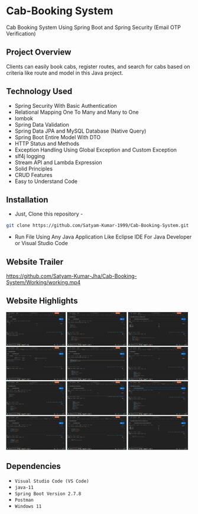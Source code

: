# Cab-Booking System
Cab Booking System Using Spring Boot and Spring Security (Email OTP Verification)


## Project Overview
Clients can easily book cabs, register routes, and search for cabs based on criteria like route and model in this 
Java project.


## Technology Used
- Spring Security With Basic Authentication
- Relational Mapping One To Many and Many to One
- lombok
- Spring Data Validation
- Spring Data JPA and MySQL Database (Native Query)
- Spring Boot Entire Model With DTO
- HTTP Status and Methods
- Exception Handling Using Global Exception and Custom Exception
- slf4j logging
- Stream API and Lambda Expression
- Solid Principles
- CRUD Features
- Easy to Understand Code
 

## Installation
- Just, Clone this repository - 
````bash 
git clone https://github.com/Satyam-Kumar-1999/Cab-Booking-System.git
````
- Run File Using Any Java Application Like Eclipse IDE For Java Developer or Visual Studio Code


## Website Trailer
https://github.com/Satyam-Kumar-Jha/Cab-Booking-System/Working/working.mp4


## Website Highlights
<p align="left" width="100%">

<img width="32%" src="ScreenShots/1.png">
  
<img width="32%" src="ScreenShots/2.png">

<img width="32%" src="ScreenShots/3.png">

<img width="32%" src="ScreenShots/4.png">

<img width="32%" src="ScreenShots/5.png">

<img width="32%" src="ScreenShots/6.png">

<img width="32%" src="ScreenShots/7.png">

<img width="32%" src="ScreenShots/8.png">

<img width="32%" src="ScreenShots/9.png">

<img width="32%" src="ScreenShots/10.png">

<img width="32%" src="ScreenShots/11.png">

<img width="32%" src="ScreenShots/12.png">

</p>


## Dependencies
- `Visual Studio Code (VS Code)`
- `java-11`
- `Spring Boot Version 2.7.8`
- `Postman`
- `Windows 11`

